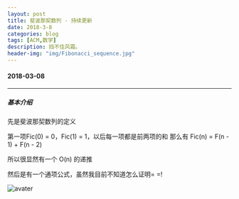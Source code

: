 ```yaml
---
layout: post
title: 斐波那契数列 - 持续更新
date: 2018-3-8
categories: blog
tags: [ACM,数学]
description: 挡不住风霜。
header-img: "img/Fibonacci_sequence.jpg"
---
```


#### 2018-03-08
***

##### 基本介绍

先是斐波那契数列的定义

第一项Fic(0) = 0，Fic(1) = 1，以后每一项都是前两项的和
那么有    Fic(n) = F(n - 1) + F(n - 2)

所以很显然有一个 O(n) 的递推

然后是有一个通项公式，虽然我目前不知道怎么证明= =!

![avater](https://raw.githubusercontent.com/seventeenjcinta/seventeenjcinta.GitHub.io/master/img/2018-03-08-Fibonacci%20sequence/F1.jpg)
